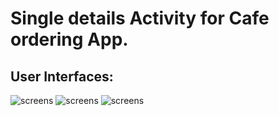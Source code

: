 # Single details Activity for Cafe ordering App.


## User Interfaces:

![screens](../master/device-2019-08-29-214921.png)
![screens](../master/screens/device-2019-08-29-214935.png)
![screens](../master/device-2019-08-29-214951)

